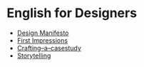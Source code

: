 # English for Designers

- [Design Manifesto](01-design-manifesto)
- [First Impressions](02-first-impressions)
- [Crafting–a–casestudy](03-case-studies/Crafting–a–casestudy.md)
- [Storytelling](Storytelling/index.md)
